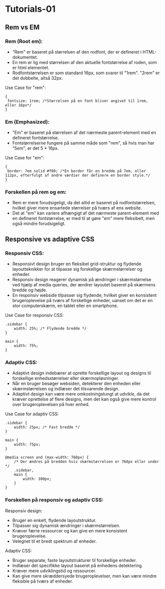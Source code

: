 # Tutorials-01

## Rem vs EM

### Rem (Root em):
- "Rem" er baseret på størrelsen af den rodfont, der er defineret i HTML-dokumentet.
- En rem er lig med størrelsen af den aktuelle fontstørrelse af roden, som er html elementet.
- Rodfontstørrelsen er som standard 16px, som svarer til "1rem". "2rem" er det dobbelte, altså 32px.

Use Case for "rem":
```
{
 fontsize: 1rem; /*Størrelsen på en font bliver angivet til 1rem, eller 16px*/
}
```
### Em (Emphasized):
- "Em" er baseret på størrelsen af det nærmeste parent-element med en defineret fontstørrelse.
- Fontstørrelserne fungere på samme måde som "rem", så hvis man har "5em", er det 5 * 16px.

Use Case for "em":
```
{
 border: 7em solid #f00; /*En border får en bredde på 7em, eller 112px, efterfulgt af andre værdier der definere en border style.*/
}
```

### Forskellen på rem og em:
- Rem er mere forudsigeligt, da det altid er baseret på rodfontstørrelsen, hvilket giver mere ensartede størrelser på tværs af ens website.
- Det at "em" kan variere afhængigt af det nærmeste parent-element med en defineret fontstørrelse, er med til at gøre "em" mere fleksibelt, men også mindre forudsigeligt.

## Responsive vs adaptive CSS

### Responsiv CSS:
- Responsivt design bruger en fleksibel grid-struktur og flydende layoutteknikker for at tilpasse sig forskellige skærmstørrelser og enheder.
- Responsiv design reagerer dynamisk på ændringer i skærmstørrelse ved hjælp af media queries, der ændrer layoutet baseret på skærmens bredde og højde.
- En responsiv webside tilpasser sig flydende, hvilket giver en konsistent brugeroplevelse på tværs af forskellige enheder, uanset om det er en stor computerskærm, en tablet eller en smartphone.


Use Case for responsiv CSS:

```
.sidebar {
    width: 25%; /* Flydende bredde */
}

main {
    width: 75%;
}
```

### Adaptiv CSS:
- Adaptivt design indebærer at oprette forskellige layout og designs til forskellige enhedsstørrelser eller skærmopløsninger.
- Når en bruger besøger websiden, detekterer den enheden eller skærmstørrelsen og indlæser det tilsvarende design.
- Adaptivt design kan være mere omkostningstungt at udvikle, da det kræver oprettelse af flere designs, men det kan også give mere kontrol over brugeroplevelsen på hver enhed.

Use Case for adaptiv CSS:

```
.sidebar {
    width: 25px; /* Fast bredde */
}

main {
    width: 75px;
}

@media screen and (max-width: 768px) {
    /* Der ændres på bredden hvis skærmstørrelsen er 768px eller under */
    .sidebar,
    main {
        width: 100px;
    }
}
```

### Forskellen på responsiv og adaptiv CSS:

Responsiv design:
- Bruger en enkelt, flydende layoutstruktur.
- Tilpasser sig dynamisk ændringer i skærmstørrelsen.
- Kræver færre ressourcer og kan give en mere konsistent brugeroplevelse.
- Velegnet til et bredt spektrum af enheder.

Adaptiv CSS:
- Bruger separate, faste layoutstrukturer til forskellige enheder.
- Indlæser det specifikke layout baseret på enhedens detektering.
- Kræver mere udviklingstid og ressourcer.
- Kan give mere skræddersyede brugeroplevelser, men kan være mindre fleksible på tværs af enheder.
